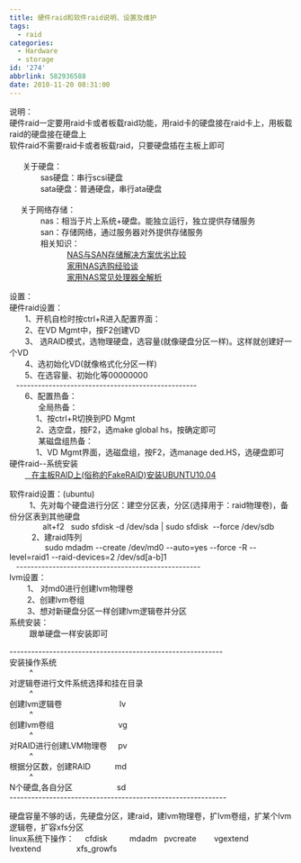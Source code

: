 ```yaml
---
title: 硬件raid和软件raid说明、设置及维护
tags:
  - raid
categories:
  - Hardware
  - storage
id: '274'
abbrlink: 582936588
date: 2010-11-20 08:31:00
---
```


说明：  
硬件raid一定要用raid卡或者板载raid功能，用raid卡的硬盘接在raid卡上，用板载raid的硬盘接在硬盘上  
软件raid不需要raid卡或者板载raid，只要硬盘插在主板上即可  
   
      关于硬盘：  
              sas硬盘：串行scsi硬盘  
              sata硬盘：普通硬盘，串行ata硬盘  
   
     关于网络存储：  
              nas：相当于片上系统+硬盘。能独立运行，独立提供存储服务  
              san：存储网络，通过服务器对外提供存储服务  
              相关知识：  
                          [NAS与SAN存储解决方案优劣比较](http://tech.sina.com.cn/roll/2008-12-15/0913914313.shtml)  
                          [家用NAS选购经验谈](http://news.sanhaostreet.com/NewsData/2009/6/2009625164357166.shtml)  
                          [家用NAS常见处理器全解析](http://storage.it168.com/a2009/0603/582/000000582556.shtml)  
  
设置：  
硬件raid设置：  
       1、开机自检时按ctrl+R进入配置界面：  
       2、在VD Mgmt中，按F2创建VD  
       3、 选RAID模式，选物理硬盘，选容量(就像硬盘分区一样)。这样就创建好一个VD  
       4、选初始化VD(就像格式化分区一样)  
       5、在选容量、初始化等00000000  
   --------------------------------------------------  
       6、配置热备：  
             全局热备：  
            1、按ctrl+R切换到PD Mgmt  
            2、选空盘，按F2，选make global hs，按确定即可  
             某磁盘组热备：  
            1、VD Mgmt界面，选磁盘组，按F2，选manage ded.HS，选硬盘即可  
硬件raid--系统安装  
       [   在主板RAID上(俗称的FakeRAID)安装UBUNTU10.04](http://forum.ubuntu.org.cn/viewtopic.php?t=274182)  
  
软件raid设置：(ubuntu)  
         1、先对每个硬盘进行分区：建空分区表，分区(选择用于：raid物理卷)，备份分区表到其他硬盘  
               alt+f2   sudo sfdisk -d /dev/sda | sudo sfdisk  --force /dev/sdb  
          2、建raid阵列  
                sudo mdadm --create /dev/md0 --auto=yes --force -R --level=raid1 --raid-devices=2 /dev/sd\[a-b\]1   
   ---------------------------------------------------  
lvm设置：  
        1、 对md0进行创建lvm物理卷  
        2、创建lvm卷组  
        3、想对新硬盘分区一样创建lvm逻辑卷并分区  
系统安装：  
         跟单硬盘一样安装即可  
  
\-----------------------------------------------------------  
安装操作系统  
         ^  
对逻辑卷进行文件系统选择和挂在目录  
         ^  
创建lvm逻辑卷                          lv  
         ^  
创建lvm卷组                             vg  
         ^  
对RAID进行创建LVM物理卷     pv  
         ^  
根据分区数，创建RAID           md  
         ^  
N个硬盘,各自分区                    sd  
\------------------------------------------------------------  
  
硬盘容量不够的话，先硬盘分区，建raid，建lvm物理卷，扩lvm卷组，扩某个lvm逻辑卷，扩容xfs分区  
linux系统下操作：     cfdisk          mdadm   pvcreate        vgextend     lvextend                xfs\_growfs